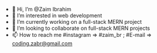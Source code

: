 - 👋 Hi, I’m @Zaim Ibrahim
- 👀 I’m interested in web development
- 🌱 I’m currently working on a full-stack MERN project 
- 💞️ I’m looking to collaborate on full-stack MERN projects
- 📫 How to reach me #instagram => #zaim_br ; #E-mail => coding.zabr@gmail.com

